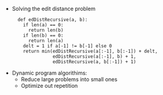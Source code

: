 - Solving the edit distance problem
  ```
    def edDistRecursive(a, b):
      if len(a) == 0:
        return len(b)
      if len(b) == 0:
        return len(a)
      delt = 1 if a[-1] != b[-1] else 0
      return min(edDistRecursive(a[:-1], b[:-1]) + delt,
                 edDistRecursive(a[:-1], b) + 1,
                 edDistRecursive(a, b[:-1]) + 1)
  ```
- Dynamic program algorithims:
  - Reduce large problems into small ones
  - Optimize out repetition

